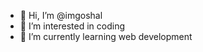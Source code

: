 - 👋 Hi, I’m @imgoshal
- 👀 I’m interested in coding
- 🌱 I’m currently learning web development

<!---
imgoshal/imgoshal is a ✨ special ✨ repository because its `README.md` (this file) appears on your GitHub profile.
You can click the Preview link to take a look at your changes.
--->
